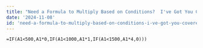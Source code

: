 ```yaml
---
title: "Need a Formula to Multiply Based on Conditions?  I've Got You Covered!"
date: '2024-11-08'
id: 'need-a-formula-to-multiply-based-on-conditions-i-ve-got-you-covered'
---
```


```excel
=IF(A1<500,A1*0,IF(A1<1000,A1*1,IF(A1<1500,A1*4,0)))
```
